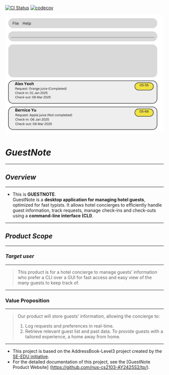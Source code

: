[![CI Status](https://github.com/se-edu/addressbook-level3/workflows/Java%20CI/badge.svg)](https://github.com/se-edu/addressbook-level3/actions)
[![codecov](https://codecov.io/gh/AY2425S2-CS2103T-W09-2/tp/graph/badge.svg?token=80FL3YBIZA)](https://codecov.io/gh/AY2425S2-CS2103T-W09-2/tp)

![Ui](docs/images/Ui.png)

# ***GuestNote***
---
## ***Overview***
---
* This is **GUESTNOTE**.<br>
GuestNote is a **desktop application for managing hotel guests**, optimized for fast typists. It allows hotel concierges to efficiently handle guest information, track requests, manage check-ins and check-outs using a **command-line interface (CLI)**.

---
## ***Product Scope***
---
### ***Target user***
---
> This product is for a hotel concierge to manage guests’ information who prefer a CLI over a GUI for fast access and easy view of the many guests to keep track of.
---
### **Value Proposition**
---
> Our product will store guests’ information, allowing the concierge to:
> 1. Log requests and preferences in real-time.
> 2. Retrieve relevant guest list and past data. 
> To provide guests with a tailored experience, a home away from home.

---
- This project is based on the AddressBook-Level3 project created by the [SE-EDU initiative](https://se-education.org).
- For the detailed documentation of this project, see the [GuestNote Product Website] (https://github.com/nus-cs2103-AY2425S2/tp/).